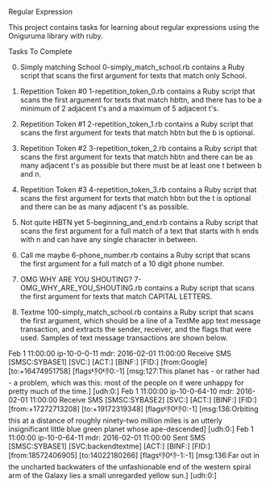 Regular Expression

This project contains tasks for learning about regular expressions using the Oniguruma library with ruby.

Tasks To Complete

 0. Simply matching School
0-simply_match_school.rb contains a Ruby script that scans the first argument for texts that match only School.

 1. Repetition Token #0
1-repetition_token_0.rb contains a Ruby script that scans the first argument for texts that match hbttn, and there has to be a minimum of 2 adjacent t's and a maximum of 5 adjacent t's.

 2. Repetition Token #1
2-repetition_token_1.rb contains a Ruby script that scans the first argument for texts that match hbtn but the b is optional.

 3. Repetition Token #2
3-repetition_token_2.rb contains a Ruby script that scans the first argument for texts that match hbtn and there can be as many adjacent t's as possible but there must be at least one t between b and n.

 4. Repetition Token #3
4-repetition_token_3.rb contains a Ruby script that scans the first argument for texts that match hbtn but the t is optional and there can be as many adjacent t's as possible.

 5. Not quite HBTN yet
5-beginning_and_end.rb contains a Ruby script that scans the first argument for a full match of a text that starts with h ends with n and can have any single character in between.

 6. Call me maybe
6-phone_number.rb contains a Ruby script that scans the first argument for a full match of a 10 digit phone number.

 7. OMG WHY ARE YOU SHOUTING?
7-OMG_WHY_ARE_YOU_SHOUTING.rb contains a Ruby script that scans the first argument for texts that match CAPITAL LETTERS.

 8. Textme
100-simply_match_school.rb contains a Ruby script that scans the first argument, which should be a line of a TextMe app text message transaction, and extracts the sender, receiver, and the flags that were used. Samples of text message transactions are shown below.

Feb 1 11:00:00 ip-10-0-0-11 mdr: 2016-02-01 11:00:00 Receive SMS [SMSC:SYBASE1] [SVC:] [ACT:] [BINF:] [FID:] [from:Google] [to:+16474951758] [flags:-1:0:-1:0:-1] [msg:127:This planet has - or rather had - a problem, which was this: most of the people on it were unhappy for pretty much of the time.] [udh:0:]
Feb 1 11:00:00 ip-10-0-64-10 mdr: 2016-02-01 11:00:00 Receive SMS [SMSC:SYBASE2] [SVC:] [ACT:] [BINF:] [FID:] [from:+17272713208] [to:+19172319348] [flags:-1:0:-1:0:-1] [msg:136:Orbiting this at a distance of roughly ninety-two million miles is an utterly insignificant little blue green planet whose ape-descended] [udh:0:]
Feb 1 11:00:00 ip-10-0-64-11 mdr: 2016-02-01 11:00:00 Sent SMS [SMSC:SYBASE1] [SVC:backendtextme] [ACT:] [BINF:] [FID:] [from:18572406905] [to:14022180266] [flags:-1:0:-1:-1:-1] [msg:136:Far out in the uncharted backwaters of the unfashionable end of the western spiral arm of the Galaxy lies a small unregarded yellow sun.] [udh:0:]
